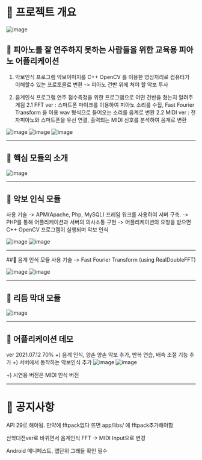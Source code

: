 # 🎹 프로젝트 개요

![image](https://user-images.githubusercontent.com/66546156/132790186-edd89817-71c4-45ad-b0f6-7a68afd9eca9.png)

## 🎹 피아노를 잘 연주하지 못하는 사람들을 위한 교육용 피아노 어플리케이션 

1. 악보인식 프로그램
악보이미지를 C++ OpenCV 를 이용한 영상처리로 컴퓨터가 이해할수 있는 프로토콜로 변환 -> 피아노 건반 위에 쳐야 할 악보 투사

2. 음계인식 프로그램
연주 점수측정을 위한 프로그램으로 어떤 건반을 쳤는지 알려주게됨
2.1 FFT ver : 스마트폰 마이크를 이용하여 피아노 소리를 수집, Fast Fourier Transform 을 이용 wav 형식으로 들어오는 소리를 음계로 변환
2.2 MIDI ver : 전자피아노와 스마트폰을 유선 연결, 출력되는 MIDI 신호를 분석하여 음계로 변환 


![image](https://user-images.githubusercontent.com/66546156/125242346-85072600-e327-11eb-87c4-5b354c792f6f.png)
![image](https://user-images.githubusercontent.com/66546156/125242374-8e908e00-e327-11eb-9a53-6cf5a428ac8f.png)
![image](https://user-images.githubusercontent.com/66546156/125242391-94866f00-e327-11eb-80fb-e02b0e87f0f2.png)



------
## 🎹 핵심 모듈의 소개
![image](https://user-images.githubusercontent.com/66546156/125242460-aec04d00-e327-11eb-92dc-42b0b50db1c2.png)



-----
## 🎼 악보 인식 모듈
사용 기술 
-> APM(Apache, Php, MySQL) 프레임 워크를 사용하여 서버 구축. 
-> PHP를 통해 어플리케이션과 서버의 의사소통 구현
-> 어플리케이션의 요청을 받으면 C++ OpenCV 프로그램이 실행되며 악보 인식

![image](https://user-images.githubusercontent.com/66546156/125242731-08287c00-e328-11eb-95b7-39f2ad671e69.png)
![image](https://user-images.githubusercontent.com/66546156/125242684-fc3cba00-e327-11eb-80e3-f81a1904d5f5.png)

------
##🎼 음계 인식 모듈
사용 기술
-> Fast Fourier Transform (using RealDoubleFFT)

![image](https://user-images.githubusercontent.com/66546156/125242886-3efe9200-e328-11eb-97e8-ff82aef920ef.png)
![image](https://user-images.githubusercontent.com/66546156/125242902-43c34600-e328-11eb-82e0-3258f5409d1e.png)



------
## 🎼 리듬 막대 모듈
![image](https://user-images.githubusercontent.com/66546156/125242920-4e7ddb00-e328-11eb-93eb-feec19d411bd.png)



------
## 🎼 어플리케이션 데모
ver 2021.07.12 70%
+) 음계 인식, 양손 양손 악보 추가, 반복 연습, 배속 조절 기능 추가
+) 서버에서 동작하는 악보인식 추가
![image](https://user-images.githubusercontent.com/66546156/125243417-0b703780-e329-11eb-9ce3-1ee7baf3358e.png)
![image](https://user-images.githubusercontent.com/66546156/125243604-470b0180-e329-11eb-87c0-2df0e5142b89.png)


+) 시연용 버전은 MIDI 인식 버전

------
# 🎼 공지사항
API 29로 해야됨. 만약에 fftpack없다 뜨면 app/libs/ 에 fftpack추가해야함

산학대전ver로 바뀌면서 음계인식 FFT -> MIDI Input으로 변경  

Android 메니페스트, 앱단위 그래들 확인 필수



